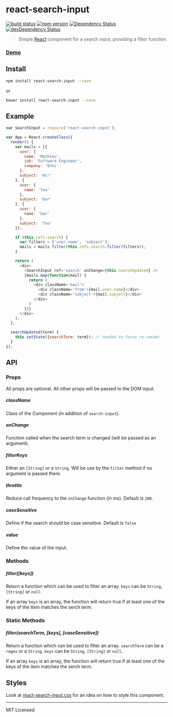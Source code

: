 # react-search-input
[![build status](https://img.shields.io/travis/enkidevs/react-search-input/master.svg?style=flat-square)](https://travis-ci.org/enkidevs/react-search-input)
[![npm version](https://img.shields.io/npm/v/react-search-input.svg?style=flat-square)](https://www.npmjs.com/package/react-search-input)
[![Dependency Status](https://david-dm.org/enkidevs/react-search-input.svg)](https://david-dm.org/enkidevs/react-search-input)
[![devDependency Status](https://david-dm.org/enkidevs/react-search-input/dev-status.svg)](https://david-dm.org/enkidevs/react-search-input#info=devDependencies)

> Simple [React](http://facebook.github.io/react/index.html) component for a search input, providing a filter function.

### [Demo](https://enkidevs.github.io/react-search-input)

## Install

```bash
npm install react-search-input --save
```

or

```bash
bower install react-search-input --save
```

## Example

```javascript
var SearchInput = require('react-search-input');

var App = React.createClass({
  render() {
    var mails = [{
      user: {
        name: 'Mathieu',
        job: 'Software Engineer',
        company: 'Enki'
      },
      subject: 'Hi!'
    }, {
      user: {
        name: 'foo'
      },
      subject: 'bar'
    }, {
      user: {
        name: 'bar'
      },
      subject: 'foo'
    }];

    if (this.refs.search) {
      var filters = ['user.name', 'subject'];
      mails = mails.filter(this.refs.search.filter(filters));
    }

    return (
      <div>
        <SearchInput ref='search' onChange={this.searchUpdated} />
        {mails.map(function(mail) {
          return (
            <div className='mail'>
              <div className='from'>{mail.user.name}</div>
              <div className='subject'>{mail.subject}</div>
            </div>
          )
        })}
      </div>
    );
  },

  searchUpdated(term) {
    this.setState({searchTerm: term}); // needed to force re-render
  }
});
```

## API

### Props

All props are optional. All other props will be passed to the DOM input.

##### className

Class of the Component (in addition of `search-input`).

##### onChange

Function called when the search term is changed (will be passed as an argument).

##### filterKeys

Either an `[String]` or a `String`. Will be use by the `filter` method if no argument is passed there.

##### throttle

Reduce call frequency to the `onChange` function (in ms). Default is `200`.

##### caseSensitive

Define if the search should be case sensitive. Default is `false`

##### value

Define the value of the input.

### Methods

##### filter([keys])

Return a function which can be used to filter an array. `keys` can be `String`, `[String]` or `null`.

If an array `keys` is an array, the function will return true if at least one of the keys of the item matches the serch term.

### Static Methods

##### filter(searchTerm, [keys], [caseSensitive])

Return a function which can be used to filter an array. `searchTerm` can be a `regex` or a `String`. `keys` can be `String`, `[String]` or `null`.

If an array `keys` is an array, the function will return true if at least one of the keys of the item matches the serch term.

## Styles

Look at [react-search-input.css](react-search-input.css) for an idea on how to style this component.

---

MIT Licensed
